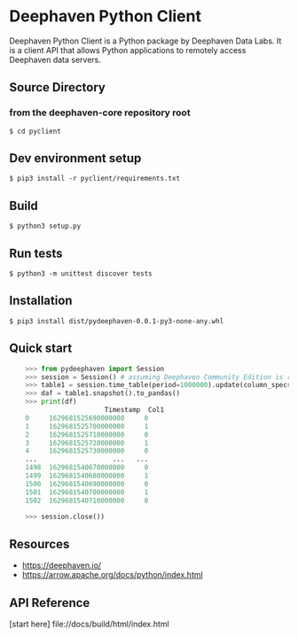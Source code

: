 
# Deephaven Python Client 

Deephaven Python Client is a Python package by Deephaven Data Labs. It is a client API that allows Python applications to remotely access Deephaven data servers.

## Source Directory
### from the deephaven-core repository root
``` shell
$ cd pyclient
```
## Dev environment setup
``` shell
$ pip3 install -r pyclient/requirements.txt
```

## Build
``` shell
$ python3 setup.py
```
## Run tests
``` shell
$ python3 -m unittest discover tests
```
## Installation
``` shell
$ pip3 install dist/pydeephaven-0.0.1-py3-none-any.whl
```
## Quick start

```python    
    >>> from pydeephaven import Session
    >>> session = Session() # assuming Deephaven Community Edition is running locally with the default configuration
    >>> table1 = session.time_table(period=1000000).update(column_specs=["Col1 = i % 2"])
    >>> daf = table1.snapshot().to_pandas()
    >>> print(df)
                        Timestamp  Col1
    0     1629681525690000000     0
    1     1629681525700000000     1
    2     1629681525710000000     0
    3     1629681525720000000     1
    4     1629681525730000000     0
    ...                   ...   ...
    1498  1629681540670000000     0
    1499  1629681540680000000     1
    1500  1629681540690000000     0
    1501  1629681540700000000     1
    1502  1629681540710000000     0

    >>> session.close())

```

## Resources
* https://deephaven.io/
* https://arrow.apache.org/docs/python/index.html

## API Reference
[start here] file://docs/build/html/index.html


